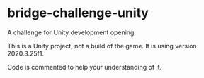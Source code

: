 # bridge-challenge-unity
A challenge for Unity development opening. 

This is a Unity project, not a build of the game.
It is using version 2020.3.25f1.

Code is commented to help your understanding of it.
